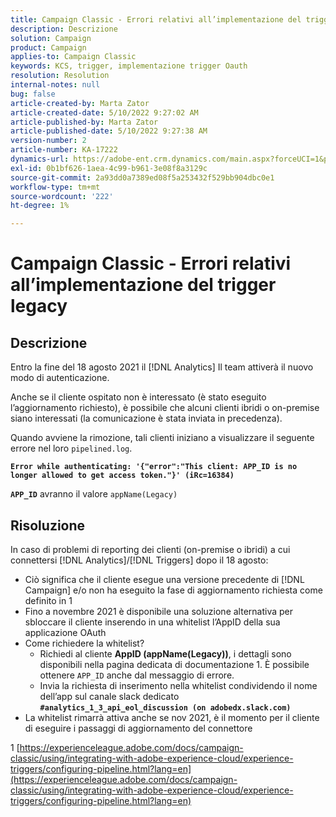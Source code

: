 ```yaml
---
title: Campaign Classic - Errori relativi all’implementazione del trigger legacy
description: Descrizione
solution: Campaign
product: Campaign
applies-to: Campaign Classic
keywords: KCS, trigger, implementazione trigger Oauth
resolution: Resolution
internal-notes: null
bug: false
article-created-by: Marta Zator
article-created-date: 5/10/2022 9:27:02 AM
article-published-by: Marta Zator
article-published-date: 5/10/2022 9:27:38 AM
version-number: 2
article-number: KA-17222
dynamics-url: https://adobe-ent.crm.dynamics.com/main.aspx?forceUCI=1&pagetype=entityrecord&etn=knowledgearticle&id=4ba79854-43d0-ec11-a7b5-00224809c101
exl-id: 0b1bf626-1aea-4c99-b961-3e08f8a3129c
source-git-commit: 2a93dd0a7389ed08f5a253432f529bb904dbc0e1
workflow-type: tm+mt
source-wordcount: '222'
ht-degree: 1%

---
```


# Campaign Classic - Errori relativi all’implementazione del trigger legacy

## Descrizione


Entro la fine del 18 agosto 2021 il [!DNL Analytics] Il team attiverà il nuovo modo di autenticazione.

Anche se il cliente ospitato non è interessato (è stato eseguito l’aggiornamento richiesto), è possibile che alcuni clienti ibridi o on-premise siano interessati (la comunicazione è stata inviata in precedenza).

Quando avviene la rimozione, tali clienti iniziano a visualizzare il seguente errore nel loro `pipelined.log`.

<b>`Error while authenticating: '{"error":"This client: APP_ID is no longer allowed to get access token."}' (iRc=16384)`</b>

<b>`APP_ID`</b> avranno il valore `appName(Legacy)`


## Risoluzione


In caso di problemi di reporting dei clienti (on-premise o ibridi) a cui connettersi [!DNL Analytics]/[!DNL Triggers] dopo il 18 agosto:

- Ciò significa che il cliente esegue una versione precedente di [!DNL Campaign] e/o non ha eseguito la fase di aggiornamento richiesta come definito in 1
- Fino a novembre 2021 è disponibile una soluzione alternativa per sbloccare il cliente inserendo in una whitelist l’AppID della sua applicazione OAuth
- Come richiedere la whitelist?
   - Richiedi al cliente <b>AppID (appName(Legacy))</b>, i dettagli sono disponibili nella pagina dedicata di documentazione 1. È possibile ottenere `APP_ID` anche dal messaggio di errore.
   - Invia la richiesta di inserimento nella whitelist condividendo il nome dell’app sul canale slack dedicato <b>`#analytics_1_3_api_eol_discussion (on adobedx.slack.com)`</b>
- La whitelist rimarrà attiva anche se nov 2021, è il momento per il cliente di eseguire i passaggi di aggiornamento del connettore


1 [https://experienceleague.adobe.com/docs/campaign-classic/using/integrating-with-adobe-experience-cloud/experience-triggers/configuring-pipeline.html?lang=en](https://experienceleague.adobe.com/docs/campaign-classic/using/integrating-with-adobe-experience-cloud/experience-triggers/configuring-pipeline.html?lang=en)
